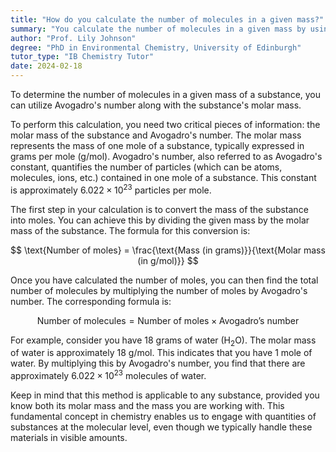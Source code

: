 ```yaml
---
title: "How do you calculate the number of molecules in a given mass?"
summary: "You calculate the number of molecules in a given mass by using Avogadro's number and the molar mass of the substance."
author: "Prof. Lily Johnson"
degree: "PhD in Environmental Chemistry, University of Edinburgh"
tutor_type: "IB Chemistry Tutor"
date: 2024-02-18
---
```


To determine the number of molecules in a given mass of a substance, you can utilize Avogadro's number along with the substance's molar mass.

To perform this calculation, you need two critical pieces of information: the molar mass of the substance and Avogadro's number. The molar mass represents the mass of one mole of a substance, typically expressed in grams per mole (g/mol). Avogadro's number, also referred to as Avogadro's constant, quantifies the number of particles (which can be atoms, molecules, ions, etc.) contained in one mole of a substance. This constant is approximately $6.022 \times 10^{23}$ particles per mole.

The first step in your calculation is to convert the mass of the substance into moles. You can achieve this by dividing the given mass by the molar mass of the substance. The formula for this conversion is:

$$
\text{Number of moles} = \frac{\text{Mass (in grams)}}{\text{Molar mass (in g/mol)}}
$$

Once you have calculated the number of moles, you can then find the total number of molecules by multiplying the number of moles by Avogadro's number. The corresponding formula is:

$$
\text{Number of molecules} = \text{Number of moles} \times \text{Avogadro's number}
$$

For example, consider you have $18$ grams of water (H$_2$O). The molar mass of water is approximately $18$ g/mol. This indicates that you have $1$ mole of water. By multiplying this by Avogadro's number, you find that there are approximately $6.022 \times 10^{23}$ molecules of water.

Keep in mind that this method is applicable to any substance, provided you know both its molar mass and the mass you are working with. This fundamental concept in chemistry enables us to engage with quantities of substances at the molecular level, even though we typically handle these materials in visible amounts.
    